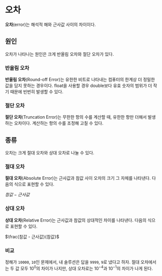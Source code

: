 # 오차

**오차**(error)는 해석적 해와 근사값 사이의 차이이다.

## 원인

오차가 나타나는 원인은 크게 반올림 오차와 절단 오차가 있다.

### 반올림 오차

**반올림 오차**(Round-off Error)는 유한한 비트로 나타내는 컴퓨터의 한계상 더 정밀한 값을 담지 못하는 경우이다.
float을 사용할 경우 double보다 유효 숫자의 범위가 더 작기 때문에 빈번히 발생할 수 있다.

### 절단 오차

**절단 오차**(Truncation Error)는 무한한 항의 수를 계산할 때, 유한한 항만 더해서 발생하는 오차이다.
계산하는 항의 수를 조정해 고칠 수 있다.

## 종류

오차는 크게 절대 오차와 상대 오차로 나눌 수 있다.

### 절대 오차

**절대 오차**(Absolute Error)는 근사값과 참값 사이 오차의 크기 그 자체를 나타낸다. 다음의 식으로 표현할 수 있다.

$참값 - 근사값$

### 상대 오차

**상대 오차**(Relative Error)는 근사값과 참값의 상대적인 차이를 나타낸다.
다음의 식으로 표현할 수 있다.

$\frac{참값 - 근사값}{참값}$

### 비교

정해가 `10000`, `10`인 문제에서, 내 솔루션은 답을 `9999`, `9`로 냈다고 하자.
절대 오차에서는 두 값 모두 $10^{0}$의 차이가 나지만,
상대 오차로는 $10^{-4}$과 $10^{-1}$의 차이가 나게 된다.
